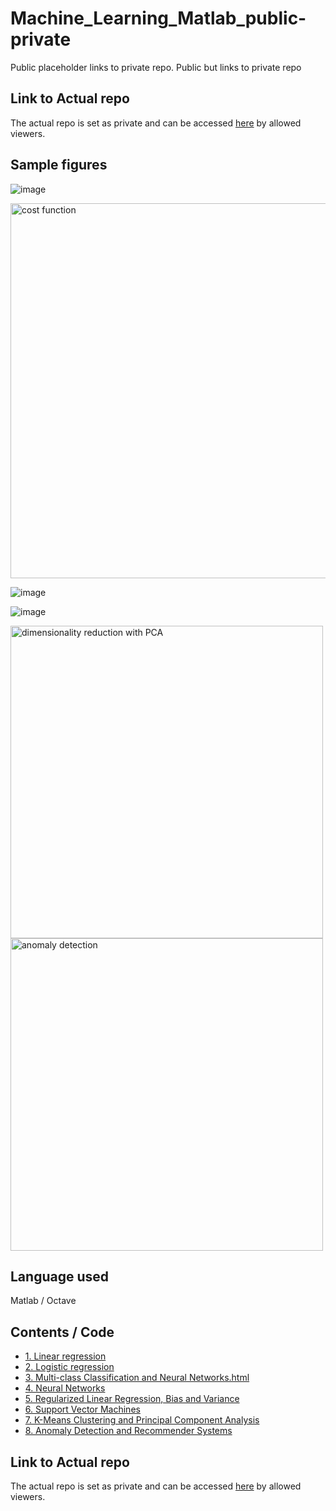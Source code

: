 # Machine_Learning_Matlab_public-private
Public placeholder links to private repo. Public but links to private repo

## Link to Actual repo
The actual repo is set as private and can be accessed [here](https://github.com/powergainer/MachineLearning_Matlab) by allowed viewers.

## Sample figures
![image](https://user-images.githubusercontent.com/95447782/167180900-c1315a8f-4e2c-4a04-afba-f05249b1bf38.png)

<img src="https://user-images.githubusercontent.com/95447782/167181191-2743e1dd-a373-4294-a428-77602a175daa.png" alt="cost function" width="600"/>

![image](https://user-images.githubusercontent.com/95447782/167181660-f08c6127-17c6-4736-b57b-ea28dd0f8df8.png)

![image](https://user-images.githubusercontent.com/95447782/167181370-ce700a58-a71c-45b0-ae24-d92c7534a63e.png)

<img src="https://user-images.githubusercontent.com/95447782/167182560-6e675e47-ffa4-46df-8b06-e3f2bd8e7c12.png" alt="dimensionality reduction with PCA" width="500"/>

<img src="https://user-images.githubusercontent.com/95447782/167181592-2ff7fd3b-d670-4874-afe2-a680b2585047.png" alt="anomaly detection" width="500"/>




## Language used
Matlab / Octave

## Contents / Code
* [1. Linear regression](https://github.com/powergainer/MachineLearning_Matlab/ex1_-_Linear_Regression.pdf)
* [2. Logistic regression](https://github.com/powergainer/MachineLearning_Matlab/ex2_-_Logistic_Regression.pdf)
* [3. Multi-class Classification and Neural Networks.html](https://github.com/powergainer/MachineLearning_Matlab/ex3_-_Multi_class_Classification_and_Neural_Networks.pdf)
* [4. Neural Networks](https://github.com/powergainer/MachineLearning_Matlab/ex4_-_Neural_Networks_Learning.pdf)
* [5. Regularized Linear Regression, Bias and Variance](https://github.com/powergainer/MachineLearning_Matlab/ex5_-_Regularized_Linear_Regression_and_Bias_vs_Variance.pdf)
* [6. Support Vector Machines](https://github.com/powergainer/MachineLearning_Matlab/ex6_-_Support_Vector_Machines.pdf)
* [7. K-Means Clustering and Principal Component Analysis](https://github.com/powergainer/MachineLearning_Matlab/ex7_-_K-Means_Clustering_and_Principal_Component_Analysis.pdf)
* [8. Anomaly Detection and Recommender Systems](https://github.com/powergainer/MachineLearning_Matlab/ex8_-_Anomaly_Detection_and_Recommender_Systems.pdf)




## Link to Actual repo
The actual repo is set as private and can be accessed [here](https://github.com/powergainer/MachineLearning_Matlab) by allowed viewers.
